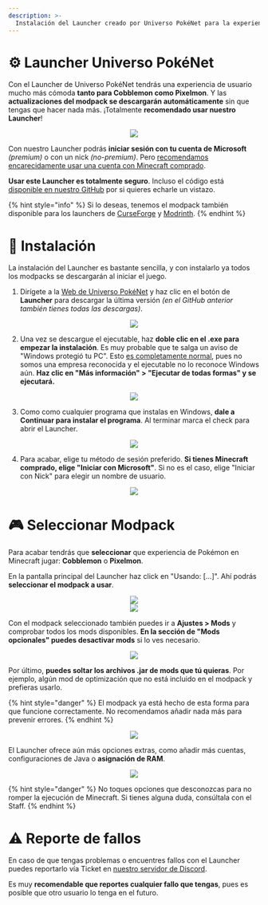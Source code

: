 ```yaml
---
description: >-
  Instalación del Launcher creado por Universo PokéNet para la experiencia más fácil y rápida
---
```


# ⚙️ Launcher Universo PokéNet
Con el Launcher de Universo PokéNet tendrás una experiencia de usuario mucho más cómoda **tanto para Cobblemon como Pixelmon**. Y las **actualizaciones del modpack se descargarán automáticamente** sin que tengas que hacer nada más. ¡Totalmente **recomendado usar nuestro Launcher**!

<div style="text-align: center">
<img src="../images/instalaciones/launcher/launcher1.png">
</div>

Con nuestro Launcher podrás **iniciar sesión con tu cuenta de Microsoft** *(premium)* o con un nick *(no-premium)*. Pero <u>recomendamos encarecidamente usar una cuenta con Minecraft comprado</u>.

**Usar este Launcher es totalmente seguro**. Incluso el código está [disponible en nuestro GitHub](https://github.com/Universo-PokeNet/UPN-Launcher) por si quieres echarle un vistazo.

{% hint style="info" %}
Si lo deseas, tenemos el modpack también disponible para los launchers de [CurseForge](cobblemon/curseforge.md) y [Modrinth](cobblemon/modrinth.md).
{% endhint %}

# 📝 Instalación
La instalación del Launcher es bastante sencilla, y con instalarlo ya todos los modpacks se descargarán al iniciar el juego.

1. Dirígete a la [Web de Universo PokéNet](https://universopokenet.com/) y haz clic en el botón de **Launcher** para descargar la última versión *(en el GitHub anterior también tienes todas las descargas)*.

<div style="text-align: center">
<img src="../images/instalaciones/launcher/launcher2.png">
</div>

2. Una vez se descargue el ejecutable, haz **doble clic en el .exe para empezar la instalación**. Es muy probable que te salga un aviso de "Windows protegió tu PC". Esto <u>es completamente normal</u>, pues no somos una empresa reconocida y el ejecutable no lo reconoce Windows aún. **Haz clic en "Más información" > "Ejecutar de todas formas" y se ejecutará.**

<div style="text-align: center">
<img src="../images/instalaciones/launcher/launcher3.png">
</div>

3. Como como cualquier programa que instalas en Windows, **dale a Continuar para instalar el programa**. Al terminar marca el check para abrir el Launcher.

<div style="text-align: center">
<img src="../images/instalaciones/launcher/launcher4.png">
</div>

4. Para acabar, elige tu método de sesión preferido. **Si tienes Minecraft comprado, elige "Iniciar con Microsoft"**. Si no es el caso, elige "Iniciar con Nick" para elegir un nombre de usuario.

<div style="text-align: center">
<img src="../images/instalaciones/launcher/launcher5.png">
</div>

# 🎮 Seleccionar Modpack
Para acabar tendrás que **seleccionar** que experiencia de Pokémon en Minecraft jugar: **Cobblemon** o **Pixelmon**.

En la pantalla principal del Launcher haz click en "Usando: [...]". Ahí podrás **seleccionar el modpack a usar**.

<div style="text-align: center">
<img src="../images/instalaciones/launcher/launcher6.png">
</div>
<div style="text-align: center">
<img src="../images/instalaciones/launcher/launcher7.png">
</div>

Con el modpack seleccionado también puedes ir a **Ajustes > Mods** y comprobar todos los mods disponibles. **En la sección de "Mods opcionales" puedes desactivar mods** si lo ves necesario.

<div style="text-align: center">
<img src="../images/instalaciones/launcher/launcher8.png">
</div>

Por último, **puedes soltar los archivos .jar de mods que tú quieras**. Por ejemplo, algún mod de optimización que no está incluido en el modpack y prefieras usarlo.

{% hint style="danger" %}
El modpack ya está hecho de esta forma para que funcione correctamente. No recomendamos añadir nada más para prevenir errores.
{% endhint %}

<div style="text-align: center">
<img src="../images/instalaciones/launcher/launcher9.png">
</div>

El Launcher ofrece aún más opciones extras, como añadir más cuentas, configuraciones de Java o **asignación de RAM**.

<div style="text-align: center">
<img src="../images/instalaciones/launcher/launcher10.png">
</div>

{% hint style="danger" %}
No toques opciones que desconozcas para no romper la ejecución de Minecraft. Si tienes alguna duda, consúltala con el Staff.
{% endhint %}

# ⚠️ Reporte de fallos
En caso de que tengas problemas o encuentres fallos con el Launcher puedes reportarlo vía Ticket en [nuestro servidor de Discord](https://discord.com/invite/p4wryDdutf).

Es muy **recomendable que reportes cualquier fallo que tengas**, pues es posible que otro usuario lo tenga en el futuro.